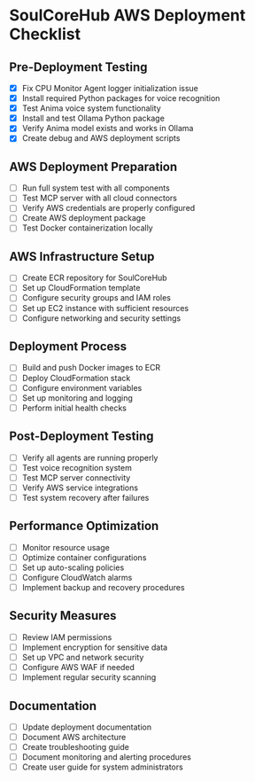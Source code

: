 # SoulCoreHub AWS Deployment Checklist

## Pre-Deployment Testing

- [x] Fix CPU Monitor Agent logger initialization issue
- [x] Install required Python packages for voice recognition
- [x] Test Anima voice system functionality
- [x] Install and test Ollama Python package
- [x] Verify Anima model exists and works in Ollama
- [x] Create debug and AWS deployment scripts

## AWS Deployment Preparation

- [ ] Run full system test with all components
- [ ] Test MCP server with all cloud connectors
- [ ] Verify AWS credentials are properly configured
- [ ] Create AWS deployment package
- [ ] Test Docker containerization locally

## AWS Infrastructure Setup

- [ ] Create ECR repository for SoulCoreHub
- [ ] Set up CloudFormation template
- [ ] Configure security groups and IAM roles
- [ ] Set up EC2 instance with sufficient resources
- [ ] Configure networking and security settings

## Deployment Process

- [ ] Build and push Docker images to ECR
- [ ] Deploy CloudFormation stack
- [ ] Configure environment variables
- [ ] Set up monitoring and logging
- [ ] Perform initial health checks

## Post-Deployment Testing

- [ ] Verify all agents are running properly
- [ ] Test voice recognition system
- [ ] Test MCP server connectivity
- [ ] Verify AWS service integrations
- [ ] Test system recovery after failures

## Performance Optimization

- [ ] Monitor resource usage
- [ ] Optimize container configurations
- [ ] Set up auto-scaling policies
- [ ] Configure CloudWatch alarms
- [ ] Implement backup and recovery procedures

## Security Measures

- [ ] Review IAM permissions
- [ ] Implement encryption for sensitive data
- [ ] Set up VPC and network security
- [ ] Configure AWS WAF if needed
- [ ] Implement regular security scanning

## Documentation

- [ ] Update deployment documentation
- [ ] Document AWS architecture
- [ ] Create troubleshooting guide
- [ ] Document monitoring and alerting procedures
- [ ] Create user guide for system administrators
